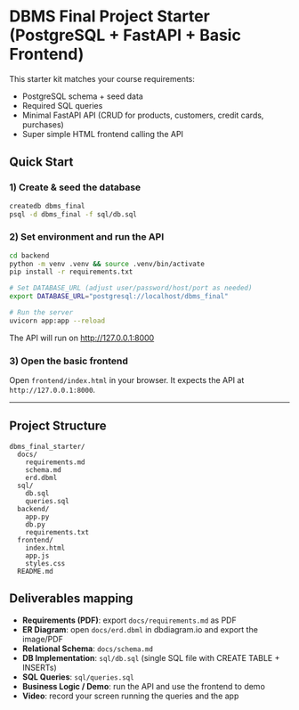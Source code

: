 # DBMS Final Project Starter (PostgreSQL + FastAPI + Basic Frontend)

This starter kit matches your course requirements:
- PostgreSQL schema + seed data
- Required SQL queries
- Minimal FastAPI API (CRUD for products, customers, credit cards, purchases)
- Super simple HTML frontend calling the API

## Quick Start

### 1) Create & seed the database
```bash
createdb dbms_final
psql -d dbms_final -f sql/db.sql
```

### 2) Set environment and run the API
```bash
cd backend
python -m venv .venv && source .venv/bin/activate
pip install -r requirements.txt

# Set DATABASE_URL (adjust user/password/host/port as needed)
export DATABASE_URL="postgresql://localhost/dbms_final"

# Run the server
uvicorn app:app --reload
```

The API will run on http://127.0.0.1:8000

### 3) Open the basic frontend
Open `frontend/index.html` in your browser. It expects the API at `http://127.0.0.1:8000`.

---

## Project Structure
```
dbms_final_starter/
  docs/
    requirements.md
    schema.md
    erd.dbml
  sql/
    db.sql
    queries.sql
  backend/
    app.py
    db.py
    requirements.txt
  frontend/
    index.html
    app.js
    styles.css
  README.md
```

## Deliverables mapping
- **Requirements (PDF)**: export `docs/requirements.md` as PDF
- **ER Diagram**: open `docs/erd.dbml` in dbdiagram.io and export the image/PDF
- **Relational Schema**: `docs/schema.md`
- **DB Implementation**: `sql/db.sql` (single SQL file with CREATE TABLE + INSERTs)
- **SQL Queries**: `sql/queries.sql`
- **Business Logic / Demo**: run the API and use the frontend to demo
- **Video**: record your screen running the queries and the app
```
